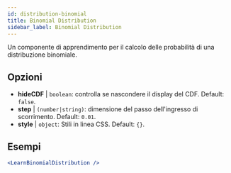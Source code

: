 ```yaml
---
id: distribution-binomial
title: Binomial Distribution
sidebar_label: Binomial Distribution
---
```


Un componente di apprendimento per il calcolo delle probabilità di una distribuzione binomiale.

## Opzioni

* __hideCDF__ | `boolean`: controlla se nascondere il display del CDF. Default: `false`.
* __step__ | `(number|string)`: dimensione del passo dell'ingresso di scorrimento. Default: `0.01`.
* __style__ | `object`: Stili in linea CSS. Default: `{}`.


## Esempi

```jsx live
<LearnBinomialDistribution />
```

